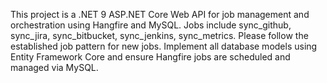 <!-- Use this file to provide workspace-specific custom instructions to Copilot. For more details, visit https://code.visualstudio.com/docs/copilot/copilot-customization#_use-a-githubcopilotinstructionsmd-file -->

This project is a .NET 9 ASP.NET Core Web API for job management and orchestration using Hangfire and MySQL. Jobs include sync_github, sync_jira, sync_bitbucket, sync_jenkins, sync_metrics. Please follow the established job pattern for new jobs. Implement all database models using Entity Framework Core and ensure Hangfire jobs are scheduled and managed via MySQL.
